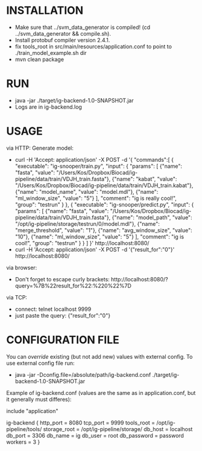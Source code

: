INSTALLATION
============
* Make sure that ../svm_data_generator is compiled! (cd ../svm_data_generator && compile.sh).
* Install protobuf compiler version 2.4.1.
* fix tools_root in src/main/resources/application.conf to point to ./train_model_example.sh dir
* mvn clean package

RUN
===
* java -jar ./target/ig-backend-1.0-SNAPSHOT.jar
* Logs are in ig-backend.log

USAGE
=====
via HTTP:
Generate model:
* curl -H 'Accept: application/json' -X POST -d '{
                                                  "commands":[
                                                    {
                                                      "executable": "ig-snooper/train.py",
                                                      "input": {
                                                          "params": [
                                                            {"name": "fasta", "value": "/Users/Kos/Dropbox/Biocad/ig-pipeline/data/train/VDJH_train.fasta"},
                                                            {"name": "kabat", "value": "/Users/Kos/Dropbox/Biocad/ig-pipeline/data/train/VDJH_train.kabat"},
                                                            {"name": "model_name", "value": "model.mdl"},
                                                            {"name": "ml_window_size", "value": "5"}
                                                          ],
                                                          "comment": "ig is really cool!",
                                                          "group": "testrun"
                                                      }
                                                    },
                                                    {
                                                       "executable": "ig-snooper/predict.py",
                                                       "input": {
                                                           "params": [
                                                             {"name": "fasta", "value": "/Users/Kos/Dropbox/Biocad/ig-pipeline/data/train/VDJH_train.fasta"},
                                                             {"name": "model_path", "value": "/opt/ig-pipeline/storage/testrun/0/model.mdl"},
                                                             {"name": "merge_threshold", "value": "1"},
                                                             {"name": "avg_window_size", "value": "10"},
                                                             {"name": "ml_window_size", "value": "5"}
                                                           ],
                                                           "comment": "ig is cool!",
                                                           "group": "testrun"
                                                       }
                                                     }
                                                  ]
                                                 }' http://localhost:8080/
* curl -H 'Accept: application/json' -X POST -d '{"result_for":"0"}' http://localhost:8080/

via browser:
* Don't forget to escape curly brackets: http://localhost:8080/?query=%7B%22result_for%22:%220%22%7D

via TCP:
* connect: telnet localhost 9999
* just paste the query: {"result_for":"0"}

CONFIGURATION FILE
==================
You can _override_ existing (but not add new) values with external config. To use external config file run:
* java -jar -Dconfig.file=/absolute/path/ig-backend.conf  ./target/ig-backend-1.0-SNAPSHOT.jar

Example of ig-backend.conf (values are the same as in application.conf, but it generally must differes):

include "application"

ig-backend {
    http_port = 8080
    tcp_port = 9999
    tools_root = /opt/ig-pipeline/tools/
    storage_root = /opt/ig-pipeline/storage/
    db_host = localhost
    db_port = 3306
    db_name = ig
    db_user = root
    db_password = password
    workers = 3
}